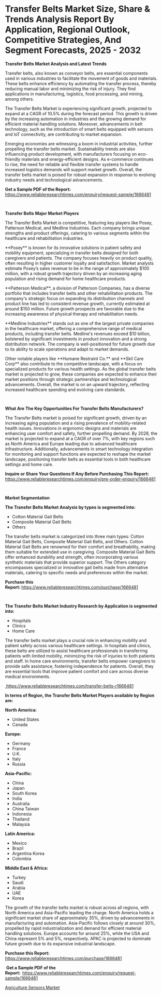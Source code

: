 <p><h1>Transfer Belts Market Size, Share & Trends Analysis Report By Application, Regional Outlook, Competitive Strategies, And Segment Forecasts, 2025 - 2032</h1></p><p><strong>Transfer Belts Market Analysis and Latest Trends</strong></p>
<p><p>Transfer belts, also known as conveyor belts, are essential components used in various industries to facilitate the movement of goods and materials. These belts enhance efficiency by automating the transfer process, thereby reducing manual labor and minimizing the risk of injury. They find applications in manufacturing, logistics, food processing, and mining, among others.</p><p>The Transfer Belts Market is experiencing significant growth, projected to expand at a CAGR of 10.5% during the forecast period. This growth is driven by the increasing automation in industries and the growing demand for efficient material handling solutions. Moreover, advancements in belt technology, such as the introduction of smart belts equipped with sensors and IoT connectivity, are contributing to market expansion. </p><p>Emerging economies are witnessing a boom in industrial activities, further propelling the transfer belts market. Sustainability trends are also influencing product development, with manufacturers focusing on eco-friendly materials and energy-efficient designs. As e-commerce continues to rise, the need for reliable and flexible transfer systems to handle increased logistics demands will support market growth. Overall, the transfer belts market is poised for robust expansion in response to evolving industry needs and technological advancements.</p></p>
<p><strong>Get a Sample PDF of the Report:&nbsp;</strong> <a href="https://www.reliableresearchtimes.com/enquiry/request-sample/1666481?utm_campaign=3291&utm_medium=2&utm_source=Github&utm_content=ia&utm_term=06032025&utm_id=transfer-belts">https://www.reliableresearchtimes.com/enquiry/request-sample/1666481</a></p>
<p>&nbsp;</p>
<p><strong>Transfer Belts Major Market Players</strong></p>
<p><p>The Transfer Belts Market is competitive, featuring key players like Posey, Patterson Medical, and Medline Industries. Each company brings unique strengths and product offerings, catering to various segments within the healthcare and rehabilitation industries.</p><p>**Posey** is known for its innovative solutions in patient safety and mobility equipment, specializing in transfer belts designed for both caregivers and patients. The company focuses heavily on product quality, often resulting in higher customer loyalty and satisfaction. Market analysts estimate Posey’s sales revenue to be in the range of approximately $100 million, with a robust growth trajectory driven by an increasing aging population and rising demand for home healthcare products.</p><p>**Patterson Medical**, a division of Patterson Companies, has a diverse portfolio that includes transfer belts and other rehabilitation products. The company's strategic focus on expanding its distribution channels and product line has led to consistent revenue growth, currently estimated at around $150 million. Future growth prospects are favorable due to the increasing awareness of physical therapy and rehabilitation needs.</p><p>**Medline Industries** stands out as one of the largest private companies in the healthcare market, offering a comprehensive range of medical products, including transfer belts. Medline's revenues exceed $10 billion, bolstered by significant investments in product innovation and a strong distribution network. The company is well-positioned for future growth due to its ability to scale operations and adapt to market demands.</p><p>Other notable players like **Humane Restraint Co.** and **Skil Care Corp** also contribute to the competitive landscape, with a focus on specialized products for various health settings. As the global transfer belts market is projected to grow, these companies are expected to enhance their market positions through strategic partnerships and technological advancements. Overall, the market is on an upward trajectory, reflecting increased healthcare spending and evolving care standards.</p></p>
<p>&nbsp;</p>
<p><strong>What Are The Key Opportunities For Transfer Belts Manufacturers?</strong></p>
<p><p>The Transfer Belts market is poised for significant growth, driven by an increasing aging population and a rising prevalence of mobility-related health issues. Innovations in ergonomic designs and materials are enhancing user comfort and safety, further propelling demand. By 2028, the market is projected to expand at a CAGR of over 7%, with key regions such as North America and Europe leading due to advanced healthcare infrastructure. Additionally, advancements in smart technology integration for monitoring and support functions are expected to reshape the market landscape, positioning transfer belts as essential tools in both healthcare settings and home care.</p></p>
<p><strong>Inquire or Share Your Questions If Any Before Purchasing This Report:</strong> <a href="https://www.reliableresearchtimes.com/enquiry/pre-order-enquiry/1666481?utm_campaign=3291&utm_medium=2&utm_source=Github&utm_content=ia&utm_term=06032025&utm_id=transfer-belts">https://www.reliableresearchtimes.com/enquiry/pre-order-enquiry/1666481</a></p>
<p>&nbsp;</p>
<p><strong>Market Segmentation</strong></p>
<p><strong>The Transfer Belts Market Analysis by types is segmented into:</strong></p>
<p><ul><li>Cotton Material Gait Belts</li><li>Composite Material Gait Belts</li><li>Others</li></ul></p>
<p><p>The transfer belts market is categorized into three main types: Cotton Material Gait Belts, Composite Material Gait Belts, and Others. Cotton Material Gait Belts are renowned for their comfort and breathability, making them suitable for extended use in caregiving. Composite Material Gait Belts offer enhanced durability and strength, often incorporating various synthetic materials that provide superior support. The Others category encompasses specialized or innovative gait belts made from alternative materials, catering to specific needs and preferences within the market.</p></p>
<p><strong>Purchase this Report:&nbsp;</strong><a href="https://www.reliableresearchtimes.com/purchase/1666481?utm_campaign=3291&utm_medium=2&utm_source=Github&utm_content=ia&utm_term=06032025&utm_id=transfer-belts">https://www.reliableresearchtimes.com/purchase/1666481</a></p>
<p>&nbsp;</p>
<p><strong>The Transfer Belts Market Industry Research by Application is segmented into:</strong></p>
<p><ul><li>Hospitals</li><li>Clinics</li><li>Home Care</li></ul></p>
<p><p>The transfer belts market plays a crucial role in enhancing mobility and patient safety across various healthcare settings. In hospitals and clinics, these belts are utilized to assist healthcare professionals in transferring patients with limited mobility, minimizing the risk of injuries to both patients and staff. In home care environments, transfer belts empower caregivers to provide safe assistance, fostering independence for patients. Overall, they are essential tools that improve patient comfort and care across diverse medical environments.</p></p>
<p><a href="https://www.reliableresearchtimes.com/transfer-belts-r1666481?utm_campaign=3291&utm_medium=2&utm_source=Github&utm_content=ia&utm_term=06032025&utm_id=transfer-belts">&nbsp;https://www.reliableresearchtimes.com/transfer-belts-r1666481</a></p>
<p><strong>In terms of Region, the Transfer Belts Market Players available by Region are:</strong></p>
<p>
    <p> <strong> North America: </strong>
        <ul>
            <li>United States</li>
            <li>Canada</li>
        </ul>
        </p> 
    <p> <strong> Europe: </strong>
        <ul>
            <li>Germany</li>
            <li>France</li>
            <li>U.K.</li>
            <li>Italy</li>
            <li>Russia</li>
        </ul>
        </p> 
    <p> <strong> Asia-Pacific: </strong>
        <ul>
            <li>China</li>
            <li>Japan</li>
            <li>South Korea</li>
            <li>India</li>
            <li>Australia</li>
            <li>China Taiwan</li>
            <li>Indonesia</li>
            <li>Thailand</li>
            <li>Malaysia</li>
        </ul>
        </p> 
    <p> <strong> Latin America: </strong>
        <ul>
            <li>Mexico</li>
            <li>Brazil</li>
            <li>Argentina Korea</li>
            <li>Colombia</li>
        </ul>
        </p> 
    <p> <strong> Middle East & Africa: </strong>
        <ul>
            <li>Turkey</li>
            <li>Saudi</li>
            <li>Arabia</li>
            <li>UAE</li>
            <li>Korea</li>
        </ul>
    </p>
    </p>
<p><p>The growth of the transfer belts market is robust across all regions, with North America and Asia-Pacific leading the charge. North America holds a significant market share of approximately 35%, driven by advancements in manufacturing and automation. Asia-Pacific follows closely at around 30%, propelled by rapid industrialization and demand for efficient material handling solutions. Europe accounts for around 25%, while the USA and China represent 5% and 5%, respectively. APAC is projected to dominate future growth due to its expansive industrial landscape.</p></p>
<p><strong>Purchase this Report: </strong><a href="https://www.reliableresearchtimes.com/purchase/1666481?utm_campaign=3291&utm_medium=2&utm_source=Github&utm_content=ia&utm_term=06032025&utm_id=transfer-belts">https://www.reliableresearchtimes.com/purchase/1666481</a></p>
<p>&nbsp;<strong>Get a Sample PDF of the Report:&nbsp;&nbsp;</strong><a href="https://www.reliableresearchtimes.com/enquiry/request-sample/1666481?utm_campaign=3291&utm_medium=2&utm_source=Github&utm_content=ia&utm_term=06032025&utm_id=transfer-belts">https://www.reliableresearchtimes.com/enquiry/request-sample/1666481</a></p>
<p><strong></strong></p>
<p><p><a href="https://github.com/ijffseandy/Market-Research-Report-List-1/blob/main/agriculture-sensors-market.md?utm_campaign=3291&utm_medium=2&utm_source=Github&utm_content=ia&utm_term=06032025&utm_id=transfer-belts">Agriculture Sensors Market</a></p></p>